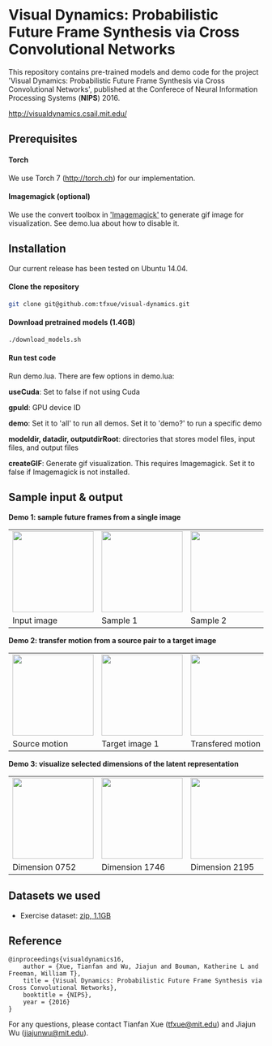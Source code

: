 #  Visual Dynamics: Probabilistic Future Frame Synthesis via Cross Convolutional Networks

This repository contains pre-trained models and demo code for the project 'Visual Dynamics: Probabilistic Future Frame Synthesis via Cross Convolutional Networks', published at the Conferece of Neural Information Processing Systems (**NIPS**) 2016.

http://visualdynamics.csail.mit.edu/

## Prerequisites

#### Torch
We use Torch 7 (http://torch.ch) for our implementation.

#### Imagemagick (optional)
We use the convert toolbox in ['Imagemagick'](http://www.imagemagick.com/) to generate gif image for visualization. See demo.lua about how to disable it.

## Installation
Our current release has been tested on Ubuntu 14.04.

#### Clone the repository
```sh
git clone git@github.com:tfxue/visual-dynamics.git 
```
#### Download pretrained models (1.4GB) 
```sh
./download_models.sh
``` 

#### Run test code

Run demo.lua. There are few options in demo.lua:

**useCuda**: Set to false if not using Cuda

**gpuId**: GPU device ID

**demo**: Set it to 'all' to run all demos. Set it to 'demo?' to run a specific demo

**modeldir, datadir, outputdirRoot**: directories that stores model files, input files, and output files

**createGIF**: Generate gif visualization. This requires Imagemagick. Set it to false if Imagemagick is not installed.


## Sample input & output

**Demo 1: sample future frames from a single image**
<table>
<tr>
<td><img src="http://visualdynamics.csail.mit.edu/repo/output/demo1/input.png" height="160"></td>
<td><img src="http://visualdynamics.csail.mit.edu/repo/output/demo1/sample_1.gif" height="160"></td>
<td><img src="http://visualdynamics.csail.mit.edu/repo/output/demo1/sample_2.gif" height="160"></td>
<td><img src="http://visualdynamics.csail.mit.edu/repo/output/demo1/sample_3.gif" height="160"></td>
</tr>
<tr>
<td> Input image </td>
<td> Sample 1 </td>
<td> Sample 2</td>
<td> Sample 3 </td>
</tr>
</table>

**Demo 2: transfer motion from a source pair to a target image**
<table>
<tr>
<td><img src="http://visualdynamics.csail.mit.edu/repo/output/demo2/source.gif" height="160"></td>
<td><img src="http://visualdynamics.csail.mit.edu/repo/output/demo2/target1_im1.png" height="160"></td>
<td><img src="http://visualdynamics.csail.mit.edu/repo/output/demo2/target1.gif" height="160"></td>
<td><img src="http://visualdynamics.csail.mit.edu/repo/output/demo2/target2_im1.png" height="160"></td>
<td><img src="http://visualdynamics.csail.mit.edu/repo/output/demo2/target2.gif" height="160"></td>
</tr>
<tr>
<td> Source motion </td>
<td> Target image 1 </td>
<td> Transfered motion </td>
<td> Target image 2 </td>
<td> Transfered motion </td>
</tr>
</table>

**Demo 3: visualize selected dimensions of the latent representation**
<table>
<tr>
<td><img src="http://visualdynamics.csail.mit.edu/repo/output/demo3/out_newz_dim0752.gif" height="160"></td>
<td><img src="http://visualdynamics.csail.mit.edu/repo/output/demo3/out_newz_dim1746.gif" height="160"></td>
<td><img src="http://visualdynamics.csail.mit.edu/repo/output/demo3/out_newz_dim2195.gif" height="160"></td>
</tr>
<tr>
<td> Dimension 0752 </td>
<td> Dimension 1746 </td>
<td> Dimension 2195 </td>
</tr>
</table>

## Datasets we used

- Exercise dataset: [zip, 1.1GB](http://visualdynamics.csail.mit.edu/exercise_dataset.zip)

## Reference

    @inproceedings{visualdynamics16,   
        author = {Xue, Tianfan and Wu, Jiajun and Bouman, Katherine L and Freeman, William T},   
        title = {Visual Dynamics: Probabilistic Future Frame Synthesis via Cross Convolutional Networks},   
        booktitle = {NIPS},   
        year = {2016}
    }
    
For any questions, please contact Tianfan Xue (tfxue@mit.edu) and Jiajun Wu (jiajunwu@mit.edu).
